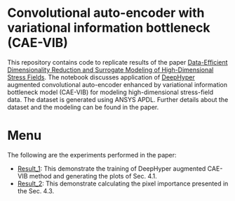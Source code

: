 # Convolutional auto-encoder with variational information bottleneck (CAE-VIB)

This repository contains code to replicate results of the paper [Data-Efficient Dimensionality Reduction and Surrogate Modeling of High-Dimensional Stress Fields](). The notebook discusses application of [DeepHyper]() augmented convolutional auto-encoder enhanced by variational information bottleneck model (CAE-VIB) for modeling high-dimensional stress-field data. The dataset is generated using ANSYS APDL. Further details about the dataset and the modeling can be found in the paper.

# Menu

The following are the experiments performed in the paper:

- [Result_1](): This demonstrate the training of DeepHyper augmented CAE-VIB method and generating the plots of Sec. 4.1.
- [Result_2](): This demonstrate calculating the pixel importance presented in the Sec. 4.3.
